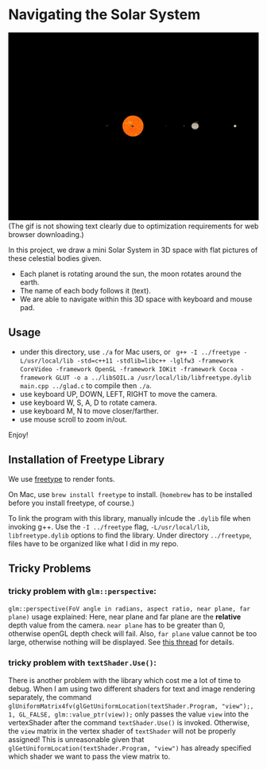 # Navigating the Solar System
![](effect2.gif)
(The gif is not showing text clearly due to optimization requirements for web browser downloading.)

In this project, we draw a mini Solar System in 3D space with flat pictures of these celestial bodies given.

* Each planet is rotating around the sun, the moon rotates around the earth.
* The name of each body follows it (text).
* We are able to navigate within this 3D space with keyboard and mouse pad.

## Usage

* under this directory, use `./a` for Mac users, or ``` g++ -I ../freetype -L/usr/local/lib -std=c++11 -stdlib=libc++ -lglfw3 -framework CoreVideo -framework OpenGL -framework IOKit -framework Cocoa -framework GLUT -o a ../libSOIL.a /usr/local/lib/libfreetype.dylib main.cpp ../glad.c``` to compile then `./a`.
* use keyboard UP, DOWN, LEFT, RIGHT to move the camera.
* use keyboard W, S, A, D to rotate camera.
* use keyboard M, N to move closer/farther.
* use mouse scroll to zoom in/out.

Enjoy!

## Installation of Freetype Library
We use [freetype](https://www.freetype.org/) to render fonts.

On Mac, use `brew install freetype` to install. (`homebrew` has to be installed before you install freetype, of course.)

To link the program with this library, manually inlcude the `.dylib` file when invoking g++. Use the `-I ../freetype` flag, `-L/usr/local/lib`, `libfreetype.dylib` options to find the library. Under directory `../freetype`, files have to be organized like what I did in my repo.

## Tricky Problems

### tricky problem with `glm::perspective`:

`glm::perspective(FoV angle in radians, aspect ratio, near plane, far plane)` usage explained:
Here, near plane and far plane are the __relative__ depth value from the camera. `near plane` has to be greater than 0, otherwise openGL depth check will fail. Also, `far plane` value cannot be too large, otherwise nothing will be displayed. See [this thread](https://stackoverflow.com/questions/41935764/opengl-depth-test-is-not-working) for details.

### tricky problem with `textShader.Use()`:

There is another problem with the library which cost me a lot of time to debug. When I am using two different shaders for text and image rendering separately, the command `glUniformMatrix4fv(glGetUniformLocation(textShader.Program, "view");, 1, GL_FALSE, glm::value_ptr(view));` only passes the value `view` into the vertexShader after the command `textShader.Use()` is invoked. Otherwise, the `view` matrix in the vertex shader of `textShader` will not be properly assigned! This is unreasonable given that `glGetUniformLocation(textShader.Program, "view")` has already specified which shader we want to pass the view matrix to.